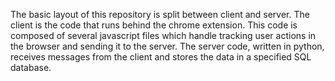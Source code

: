 The basic layout of this repository is split between client and server. The client is the code that runs behind the chrome extension. This code is composed of several javascript files which handle tracking user actions in the browser and sending it to the server. The server code, written in python, receives messages from the client and stores the data in a specified SQL database. 
